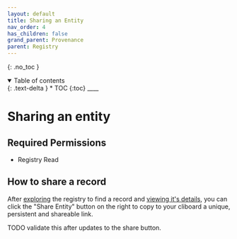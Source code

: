 ```yaml
---
layout: default
title: Sharing an Entity
nav_order: 4
has_children: false
grand_parent: Provenance
parent: Registry
---
```


{: .no_toc }

<details  open markdown="block">
  <summary>
    Table of contents
  </summary>
{: .text-delta }
* TOC
{:toc}
____
</details>

# Sharing an entity

## Required Permissions

-   Registry Read

## How to share a record

After [exploring](./exploring_the_registry.html) the registry to find a record and [viewing it's details](./viewing-records.html#searching-the-registry), you can click the "Share Entity" button on the right to copy to your cliboard a unique, persistent and shareable link.

TODO validate this after updates to the share button.
